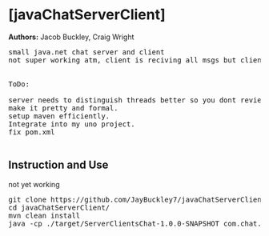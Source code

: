 # [javaChatServerClient]

**Authors:** Jacob Buckley, Craig Wright
<pre>
small java.net chat server and client
not super working atm, client is reciving all msgs but client thread is having a hard time pulling them


ToDo:

server needs to distinguish threads better so you dont revieve your own messages
make it pretty and formal.
setup maven efficiently.
Integrate into my uno project.
fix pom.xml

</pre>

## Instruction and Use
not yet working
<pre>
git clone https://github.com/JayBuckley7/javaChatServerClient
cd javaChatServerClient/ 
mvn clean install 
java -cp ./target/ServerClientsChat-1.0.0-SNAPSHOT com.chat.ChatServer
</pre>

